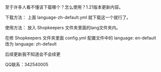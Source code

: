 至于许多人看不懂该下载哪个？怎么使用？1.21版本更新内容。

下载方法：
  上面 language-zh-default.yml 就下载这一个就行了。
  
使用方法：
  放入 Shopkeepers 文件夹里面的lang文件夹内。
  
  在修 Shopkeepers 文件夹里面 config.yml 配置文件中的 language: en-default 改为 language: zh-default

后续更新我不知道会不会续更

QQ联系：342540005
